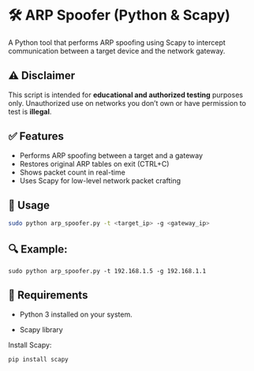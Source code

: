 # 🛠️ ARP Spoofer (Python & Scapy)

A Python tool that performs ARP spoofing using Scapy to intercept communication between a target device and the network gateway.

## ⚠️ Disclaimer

This script is intended for **educational and authorized testing** purposes only. Unauthorized use on networks you don’t own or have permission to test is **illegal**.

## ✅ Features

- Performs ARP spoofing between a target and a gateway
- Restores original ARP tables on exit (CTRL+C)
- Shows packet count in real-time
- Uses Scapy for low-level network packet crafting

## 🚀 Usage

```bash
sudo python arp_spoofer.py -t <target_ip> -g <gateway_ip>
```

## 🔍 Example:

    sudo python arp_spoofer.py -t 192.168.1.5 -g 192.168.1.1

## 🧠 Requirements

- Python 3 installed on your system.

- Scapy library

Install Scapy:

    pip install scapy

